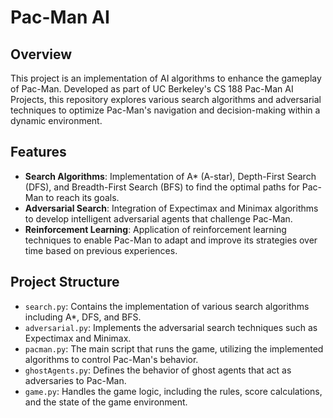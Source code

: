 # Pac-Man AI

## Overview
This project is an implementation of AI algorithms to enhance the gameplay of Pac-Man. Developed as part of UC Berkeley's CS 188 Pac-Man AI Projects, this repository explores various search algorithms and adversarial techniques to optimize Pac-Man's navigation and decision-making within a dynamic environment.

## Features
- **Search Algorithms**: Implementation of A* (A-star), Depth-First Search (DFS), and Breadth-First Search (BFS) to find the optimal paths for Pac-Man to reach its goals.
- **Adversarial Search**: Integration of Expectimax and Minimax algorithms to develop intelligent adversarial agents that challenge Pac-Man.
- **Reinforcement Learning**: Application of reinforcement learning techniques to enable Pac-Man to adapt and improve its strategies over time based on previous experiences.

## Project Structure
- `search.py`: Contains the implementation of various search algorithms including A*, DFS, and BFS.
- `adversarial.py`: Implements the adversarial search techniques such as Expectimax and Minimax.
- `pacman.py`: The main script that runs the game, utilizing the implemented algorithms to control Pac-Man's behavior.
- `ghostAgents.py`: Defines the behavior of ghost agents that act as adversaries to Pac-Man.
- `game.py`: Handles the game logic, including the rules, score calculations, and the state of the game environment.
